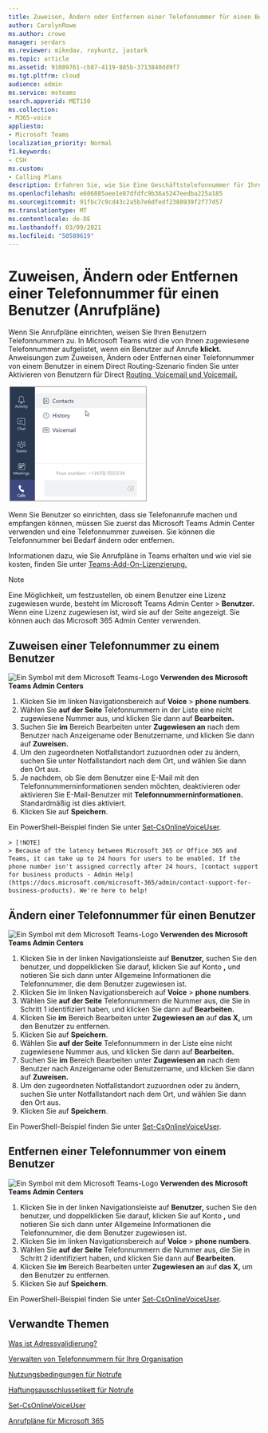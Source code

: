 ```yaml
---
title: Zuweisen, Ändern oder Entfernen einer Telefonnummer für einen Benutzer
author: CarolynRowe
ms.author: crowe
manager: serdars
ms.reviewer: mikedav, roykuntz, jastark
ms.topic: article
ms.assetid: 91089761-cb87-4119-885b-3713840dd9f7
ms.tgt.pltfrm: cloud
audience: admin
ms.service: msteams
search.appverid: MET150
ms.collection:
- M365-voice
appliesto:
- Microsoft Teams
localization_priority: Normal
f1.keywords:
- CSH
ms.custom:
- Calling Plans
description: Erfahren Sie, wie Sie Eine Geschäftstelefonnummer für Ihre Teams-Benutzer zuweisen, ändern oder entfernen, damit sich externe Unternehmen und Kunden ein- und auswechseln können.
ms.openlocfilehash: e606885aee1e87dfdfc9b36a5247eedba225a185
ms.sourcegitcommit: 91fbc7c9cd43c2a5b7e6dfedf2388939f2f77d57
ms.translationtype: MT
ms.contentlocale: de-DE
ms.lasthandoff: 03/09/2021
ms.locfileid: "50589619"
---
```

# <a name="assign-change-or-remove-a-phone-number-for-a-user-calling-plans"></a>Zuweisen, Ändern oder Entfernen einer Telefonnummer für einen Benutzer (Anrufpläne)

Wenn Sie Anrufpläne einrichten, weisen Sie Ihren Benutzern Telefonnummern zu. In Microsoft Teams wird die von Ihnen zugewiesene Telefonnummer aufgelistet, wenn ein Benutzer auf Anrufe **klickt.** Anweisungen zum Zuweisen, Ändern oder Entfernen einer Telefonnummer von einem Benutzer in einem Direct Routing-Szenario finden Sie unter Aktivieren von Benutzern für Direct [Routing, Voicemail und Voicemail.](https://docs.microsoft.com/microsoftteams/direct-routing-enable-users)

![Telefonnummer des Benutzers, die in Teams angezeigt wird.](media/teams-phone-number.png)

Wenn Sie Benutzer so einrichten, dass sie Telefonanrufe machen und empfangen können, müssen Sie zuerst das Microsoft Teams Admin Center verwenden und eine Telefonnummer zuweisen. Sie können die Telefonnummer bei Bedarf ändern oder entfernen.
  
Informationen dazu, wie Sie Anrufpläne in Teams erhalten und wie viel sie kosten, finden Sie unter [Teams-Add-On-Lizenzierung.](https://docs.microsoft.com/microsoftteams/teams-add-on-licensing/microsoft-teams-add-on-licensing)
  
> [!NOTE]
> Eine Möglichkeit, um festzustellen, ob einem Benutzer eine Lizenz zugewiesen wurde, besteht im Microsoft Teams Admin Center > **Benutzer.** Wenn eine Lizenz zugewiesen ist, wird sie auf der Seite angezeigt.  Sie können auch das Microsoft 365 Admin Center verwenden.
  
## <a name="assign-a-phone-number-to-a-user"></a>Zuweisen einer Telefonnummer zu einem Benutzer
 
![Ein Symbol mit dem Microsoft Teams-Logo](media/teams-logo-30x30.png) **Verwenden des Microsoft Teams Admin Centers**
    
1. Klicken Sie im linken Navigationsbereich auf **Voice**  >  **phone numbers**.
2. Wählen Sie **auf der Seite** Telefonnummern in der Liste eine nicht zugewiesene Nummer aus, und klicken Sie dann auf **Bearbeiten.**  
3. Suchen Sie **im** Bereich Bearbeiten unter **Zugewiesen an** nach dem Benutzer nach Anzeigename oder Benutzername, und klicken Sie dann auf **Zuweisen.**
4. Um den zugeordneten Notfallstandort zuzuordnen oder zu ändern, suchen Sie unter Notfallstandort nach dem Ort, und wählen Sie dann den Ort aus.
5. Je nachdem, ob Sie dem Benutzer eine E-Mail mit den Telefonnummerninformationen senden möchten, deaktivieren oder aktivieren Sie E-Mail-Benutzer mit **Telefonnummerninformationen.** Standardmäßig ist dies aktiviert. 
6. Klicken Sie auf **Speichern**.

Ein PowerShell-Beispiel finden Sie unter [Set-CsOnlineVoiceUser](https://docs.microsoft.com/powershell/module/skype/set-csonlinevoiceuser?view=skype-ps).

    > [!NOTE]
    > Because of the latency between Microsoft 365 or Office 365 and Teams, it can take up to 24 hours for users to be enabled. If the phone number isn't assigned correctly after 24 hours, [contact support for business products - Admin Help](https://docs.microsoft.com/microsoft-365/admin/contact-support-for-business-products). We're here to help!

  
## <a name="change-a-phone-number-for-a-user"></a>Ändern einer Telefonnummer für einen Benutzer
 
![Ein Symbol mit dem Microsoft Teams-Logo](media/teams-logo-30x30.png) **Verwenden des Microsoft Teams Admin Centers**
    
1. Klicken Sie in der linken Navigationsleiste auf **Benutzer,** suchen Sie den benutzer, und doppelklicken Sie darauf, klicken Sie auf Konto **,** und notieren Sie sich dann unter Allgemeine Informationen die Telefonnummer, die dem Benutzer zugewiesen ist.
2. Klicken Sie im linken Navigationsbereich auf **Voice**  >  **phone numbers**.
3. Wählen Sie **auf der Seite** Telefonnummern die Nummer aus, die Sie in Schritt 1 identifiziert haben, und klicken Sie dann auf **Bearbeiten.**  
4. Klicken Sie **im** Bereich Bearbeiten unter **Zugewiesen an** auf **das X,** um den Benutzer zu entfernen.
5. Klicken Sie auf **Speichern**.
6. Wählen Sie **auf der Seite** Telefonnummern in der Liste eine nicht zugewiesene Nummer aus, und klicken Sie dann auf **Bearbeiten.**  
7. Suchen Sie **im** Bereich Bearbeiten unter **Zugewiesen an** nach dem Benutzer nach Anzeigename oder Benutzername, und klicken Sie dann auf **Zuweisen.**
8. Um den zugeordneten Notfallstandort zuzuordnen oder zu ändern, suchen Sie unter Notfallstandort nach dem Ort, und wählen Sie dann den Ort aus.
9. Klicken Sie auf **Speichern**.

Ein PowerShell-Beispiel finden Sie unter [Set-CsOnlineVoiceUser](https://docs.microsoft.com/powershell/module/skype/set-csonlinevoiceuser?view=skype-ps).

## <a name="remove-a-phone-number-from-a-user"></a>Entfernen einer Telefonnummer von einem Benutzer
 
![Ein Symbol mit dem Microsoft Teams-Logo](media/teams-logo-30x30.png) **Verwenden des Microsoft Teams Admin Centers**

1. Klicken Sie in der linken Navigationsleiste auf **Benutzer,** suchen Sie den benutzer, und doppelklicken Sie darauf, klicken Sie auf Konto **,** und notieren Sie sich dann unter Allgemeine Informationen die Telefonnummer, die dem Benutzer zugewiesen ist.
2. Klicken Sie im linken Navigationsbereich auf **Voice**  >  **phone numbers**.
3. Wählen Sie **auf der Seite** Telefonnummern die Nummer aus, die Sie in Schritt 2 identifiziert haben, und klicken Sie dann auf **Bearbeiten.**  
4. Klicken Sie **im** Bereich Bearbeiten unter **Zugewiesen an** auf **das X,** um den Benutzer zu entfernen.
5. Klicken Sie auf **Speichern**.

Ein PowerShell-Beispiel finden Sie unter [Set-CsOnlineVoiceUser](https://docs.microsoft.com/powershell/module/skype/set-csonlinevoiceuser?view=skype-ps).

## <a name="related-topics"></a>Verwandte Themen

[Was ist Adressvalidierung?](/skypeforbusiness/what-are-calling-plans-in-office-365/what-is-address-validation)

[Verwalten von Telefonnummern für Ihre Organisation](/microsoftteams/manage-phone-numbers-for-your-organization)

[Nutzungsbedingungen für Notrufe](/microsoftteams/emergency-calling-terms-and-conditions)

[Haftungsausschlussetikett für Notrufe](https://github.com/MicrosoftDocs/OfficeDocs-SkypeForBusiness/blob/live/Teams/downloads/emergency-calling/emergency-calling-label-(en-us)-(v.1.0).zip?raw=true)

[Set-CsOnlineVoiceUser](https://docs.microsoft.com/powershell/module/skype/set-csonlinevoiceuser?view=skype-ps)

[Anrufpläne für Microsoft 365](https://docs.microsoft.com/MicrosoftTeams/calling-plans-for-office-365)
